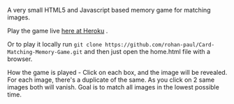 A very small HTML5 and Javascript based memory game for matching images.

Play the game live [here at Heroku](https://immense-beach-69325.herokuapp.com/) .

Or to play it locally run ``git clone https://github.com/rohan-paul/Card-Matching-Memory-Game.git`` and then just open the home.html file with a browser.

How the game is played - Click on each box, and the image will be revealed. For each image, there's a duplicate of the same. As you click on 2 same images both will vanish. Goal is to match all images in the lowest possible time.

